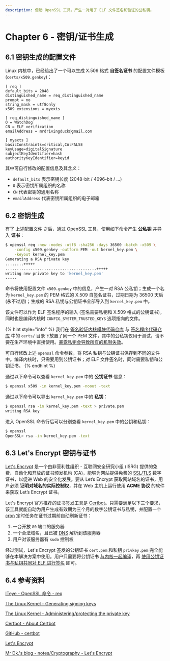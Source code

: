 ```yaml
---
description: 借助 OpenSSL 工具，产生一对用于 ELF 文件签名和验证的公私钥。
---
```


# Chapter 6 - 密钥/证书生成

## 6.1 密钥生成的配置文件

Linux 内核中，已经给出了一个可以生成 X.509 格式 **自签名证书** 的配置文件模板 \(`certs/x509.genkey`\)：

```text
[ req ]
default_bits = 2048
distinguished_name = req_distinguished_name
prompt = no
string_mask = utf8only
x509_extensions = myexts

[ req_distinguished_name ]
O = WatchDog
CN = ELF verification
emailAddress = mrdrivingduck@gmail.com

[ myexts ]
basicConstraints=critical,CA:FALSE
keyUsage=digitalSignature
subjectKeyIdentifier=hash
authorityKeyIdentifier=keyid
```

其中可自行修改的配置信息及其含义：

* `default_bits` 表示密钥长度 \(2048-bit / 4096-bit / ...\)
* `O` 表示密钥所属组织的名称
* `CN` 代表密钥的通用名称
* `emailAddress` 代表密钥所属组织的电子邮箱

## 6.2 密钥生成

有了 [上述配置文件](chapter-6-key-generation.md#61-mi-yao-sheng-cheng-de-pei-zhi-wen-jian) 之后，通过 OpenSSL 工具，使用如下命令产生 **公私钥** 并导入 **证书**：

```bash
$ openssl req -new -nodes -utf8 -sha256 -days 36500 -batch -x509 \
    -config x509.genkey -outform PEM -out kernel_key.pem \
    -keyout kernel_key.pem
Generating a RSA private key
........+++++
........................................+++++
writing new private key to 'kernel_key.pem'
-----
```

命令将使用配置文件 `x509.genkey` 中的信息，产生一对 RSA 公私钥；生成一个名为 `kernel_key.pem` 的 PEM 格式的 X.509 自签名证书，过期日期为 36500 天后 \(永不过期\)；生成的 RSA 私钥与公钥证书全部导入到 `kernel_key.pem` 中。

该文件可以作为 ELF 签名程序的输入 \(签名需要私钥和 X.509 格式的公钥证书\)，同时也是编译内核时 `CONFIG_SYSTEM_TRUSTED_KEYS` 选项指向的文件。

{% hint style="info" %}
我们在 [签名验证内核模块代码仓库](https://github.com/NUAA-WatchDog/linux-kernel-elf-sig-verify-module) 与 [签名程序代码仓库](https://github.com/NUAA-WatchDog/linux-elf-binary-signer) 中的 `certs/` 目录下放置了同一个 PEM 文件，其中的公私钥仅用于测试，请不要在生产环境中直接使用。[暴露私钥会导致所有的机制失效](https://www.kernel.org/doc/html/v4.15/admin-guide/module-signing.html#administering-protecting-the-private-key)。

可自行修改上述 `openssl` 命令参数，将 RSA 私钥与公钥证书保存到不同的文件中。编译内核时，只需要用到公钥证书；对 ELF 文件签名时，同时需要私钥和公钥证书。
{% endhint %}

通过以下命令可以查看 `kernel_key.pem` 中的 **公钥证书** 信息：

```bash
$ openssl x509 -in kernel_key.pem -noout -text
```

通过以下命令可以导出 `kernel_key.pem` 中的 **私钥**：

```bash
$ openssl rsa -in kernel_key.pem -text > private.pem
writing RSA key
```

进入 OpenSSL 命令行后可以分别查看 `kernel_key.pem` 中的公钥和私钥：

```bash
$ openssl
OpenSSL> rsa -in kernel_key.pem -text
```

## 6.3 Let's Encrypt 密钥与证书

[Let's Encrypt](https://letsencrypt.org/) 是一个由非营利性组织 - 互联网安全研究小组 \(ISRG\) 提供的免费、自动化和开放的证书颁发机构 \(CA\)，能够为网站提供免费的 [SSL/TLS](https://en.wikipedia.org/wiki/Transport_Layer_Security) 数字证书，以促进 Web 的安全化发展。要从 Let’s Encrypt 获取网站域名的证书，用户必须 **证明对域名的实际控制权**，并在 Web 主机上运行使用 **ACME 协议** 的软件来获取 Let’s Encrypt 证书。

Let's Encrypt 官方推荐的证书签发工具是 [Certbot](https://certbot.eff.org/)。只需要满足以下三个要求，该工具就能自动为用户生成有效期为三个月的数字公钥证书与私钥，并配置一个 [cron](https://baike.baidu.com/item/crontab/8819388?fr=aladdin) 定时任务在证书过期前自动刷新证书：

1. 一台开放 `80` 端口的服务器
2. 一个合法域名，且已被 [DNS](https://en.wikipedia.org/wiki/Domain_Name_System) 解析到该服务器
3. 用户对该服务器有 `sudo` 控制权

经过测试，Let's Encrypt 签发的公钥证书 `cert.pem` 和私钥 `privkey.pem` 完全能够在本解决方案中使用。用户只需要将公钥证书 [与内核一起编译](chapter-7-kernel-compilation.md)，再 [使用公钥证书与私钥共同对 ELF 进行签名](chapter-9-elf-sign.md) 即可。

## 6.4 参考资料

[ITeye - OpenSSL 命令 - req](https://www.iteye.com/blog/ctwen-2028630)

[The Linux Kernel - Generating signing keys](https://www.kernel.org/doc/html/v4.15/admin-guide/module-signing.html#generating-signing-keys)

[The Linux Kernel - Administering/protecting the private key](https://www.kernel.org/doc/html/v4.15/admin-guide/module-signing.html#administering-protecting-the-private-key)

[Certbot - About Certbot](https://certbot.eff.org/about/)

[GitHub - certbot](https://github.com/certbot/certbot)

[Let's Encrypt](https://letsencrypt.org/)

[Mr Dk.'s blog - notes/Cryptography - Let's Encrypt](https://mrdrivingduck.github.io/blog/#/markdown?repo=notes&path=Cryptography%2FCryptography%20Let%27s%20Encrypt.md)

